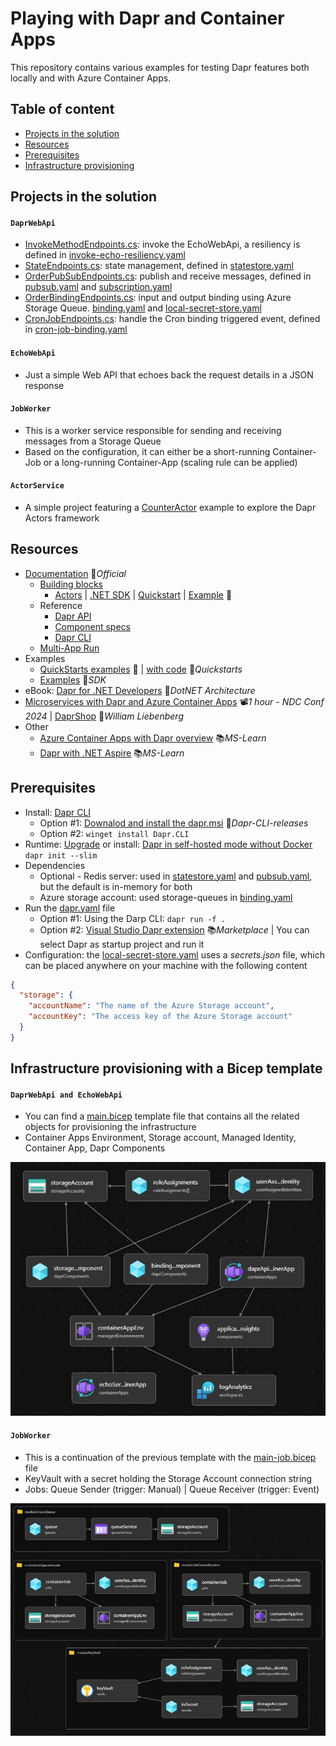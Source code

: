 # Playing with Dapr and Container Apps

This repository contains various examples for testing Dapr features both locally and with Azure Container Apps.

## Table of content

- [Projects in the solution](#projects-in-the-solution)
- [Resources](#resources)
- [Prerequisites](#prerequisites)
- [Infrastructure provisioning](#infrastructure-provisioning-with-a-bicep-template)

## Projects in the solution

#### `DaprWebApi`

- [InvokeMethodEndpoints.cs](DaprWebApi/Endpoints/InvokeMethodEndpoints.cs): invoke the EchoWebApi, a resiliency is defined in [invoke-echo-resiliency.yaml](DaprWebApi/dapr-resources/invoke-echo-resiliency.yaml)
- [StateEndpoints.cs](DaprWebApi/Endpoints/StateEndpoints.cs): state management, defined in [statestore.yaml](common-resources/statestore.yaml)
- [OrderPubSubEndpoints.cs](DaprWebApi/Endpoints/OrderPubSubEndpoints.cs): publish and receive messages, defined in [pubsub.yaml](DaprWebApi/dapr-resources/pubsub.yaml) and [subscription.yaml](DaprWebApi/dapr-resources/subscription.yaml)
- [OrderBindingEndpoints.cs](DaprWebApi/Endpoints/OrderBindingEndpoints.cs): input and output binding using Azure Storage Queue. [binding.yaml](DaprWebApi/dapr-resources/binding.yaml) and [local-secret-store.yaml](DaprWebApi/dapr-resources/local-secret-store.yaml)
- [CronJobEndpoints.cs](DaprWebApi/Endpoints/CronJobEndpoints.cs): handle the Cron binding triggered event, defined in [cron-job-binding.yaml](DaprWebApi/dapr-resources/cron-job-binding.yaml)

#### `EchoWebApi`

- Just a simple Web API that echoes back the request details in a JSON response

#### `JobWorker`

- This is a worker service responsible for sending and receiving messages from a Storage Queue
- Based on the configuration, it can either be a short-running Container-Job or a long-running Container-App (scaling rule can be applied)

#### `ActorService`

- A simple project featuring a [CounterActor](ActorService/CounterFeature/CounterActor.cs ) example to explore the Dapr Actors framework

## Resources

- [Documentation](https://docs.dapr.io) 📓*Official*
  - [Building blocks](https://docs.dapr.io/developing-applications/building-blocks)
    - [Actors](https://docs.dapr.io/developing-applications/building-blocks/actors) | [.NET SDK](https://docs.dapr.io/developing-applications/sdks/dotnet/dotnet-actors) | [Quickstart](https://docs.dapr.io/getting-started/quickstarts/actors-quickstart) | [Example](https://github.com/dapr/quickstarts/tree/master/actors) 👤
  - Reference
    - [Dapr API](https://docs.dapr.io/reference/api)
    - [Component specs](https://docs.dapr.io/reference/components-reference)
    - [Dapr CLI](https://docs.dapr.io/reference/cli)
  - [Multi-App Run](https://docs.dapr.io/developing-applications/local-development/multi-app-dapr-run)
- Examples
  - [QuickStarts examples](https://docs.dapr.io/getting-started/quickstarts) 📓 | [with code](https://github.com/dapr/quickstarts) 👤*Quickstarts*
  - [Examples](https://github.com/dapr/dotnet-sdk/tree/master/examples) 👤*SDK*
- eBook: [Dapr for .NET Developers](https://github.com/dotnet-architecture/eBooks/blob/1ed30275281b9060964fcb2a4c363fe7797fe3f3/current/dapr-for-net-developers/Dapr-for-NET-Developers.pdf) 👤*DotNET Architecture*
- [Microservices with Dapr and Azure Container Apps](https://youtu.be/-LeCQvXka9Y) 📽️*1 hour - NDC Conf 2024* | [DaprShop](https://github.com/william-liebenberg/practical-dapr) 👤*William Liebenberg*
- Other
  - [Azure Container Apps with Dapr overview](https://learn.microsoft.com/en-us/azure/container-apps/dapr-overview) 📚*MS-Learn*
  - [Dapr with .NET Aspire](https://learn.microsoft.com/en-us/dotnet/aspire/frameworks/dapr) 📚*MS-Learn*

## Prerequisites

- Install: [Dapr CLI](https://docs.dapr.io/getting-started/install-dapr-cli)
  - Option #1: [Downalod and install the dapr.msi](https://github.com/dapr/cli/releases/latest) 👤*Dapr-CLI-releases*
  - Option #2: `winget install Dapr.CLI`
- Runtime: [Upgrade](https://docs.dapr.io/operations/hosting/self-hosted/self-hosted-upgrade) or install: [Dapr in self-hosted mode without Docker](https://docs.dapr.io/operations/hosting/self-hosted/self-hosted-no-docker) `dapr init --slim`
- Dependencies
  - Optional - Redis server: used in [statestore.yaml](common-resources/statestore.yaml) and [pubsub.yaml](DaprWebApi/dapr-resources/pubsub.yaml), but the default is in-memory for both
  - Azure storage account: used storage-queues in [binding.yaml](DaprWebApi/dapr-resources/binding.yaml)
- Run the [dapr.yaml](dapr.yaml) file
  - Option #1: Using the Darp CLI: `dapr run -f .`
  - Option #2: [Visual Studio Dapr extension](https://marketplace.visualstudio.com/items?itemName=ms-azuretools.vs-dapr) 📚*Marketplace* | You can select Dapr as startup project and run it
- Configuration: the [local-secret-store.yaml](DaprWebApi/dapr-resources/local-secret-store.yaml) uses a *secrets.json* file, which can be placed anywhere on your machine with the following content

```json
{
  "storage": {
    "accountName": "The name of the Azure Storage account",
    "accountKey": "The access key of the Azure Storage account"
  }
}
```

## Infrastructure provisioning with a Bicep template

#### `DaprWebApi and EchoWebApi`

- You can find a [main.bicep](bicep-script/main.bicep) template file that contains all the related objects for provisioning the infrastructure
- Container Apps Environment, Storage account, Managed Identity, Container App, Dapr Components

![Bicep template](bicep-script/bicep-infrastructure.JPG)

#### `JobWorker`

- This is a continuation of the previous template with the [main-job.bicep](JobWorker/bicep-script/main-job.bicep) file
- KeyVault with a secret holding the Storage Account connection string
- Jobs: Queue Sender (trigger: Manual) | Queue Receiver (trigger: Event)

![Bicep Job template](JobWorker/bicep-script/bicep-infrastructure.JPG)
